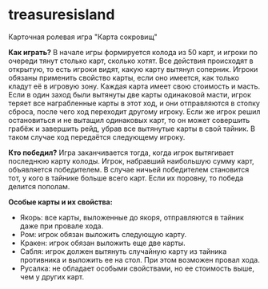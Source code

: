 # treasuresisland
Карточная ролевая игра "Карта сокровищ"

**Как играть?**
В начале игры формируется колода из 50 карт, и игроки по очереди тянут столько карт, сколько хотят. Все действия происходят в открытую, то есть игроки видят, какую карту вытянул соперник. Игроки обязаны применить свойство карты, если оно имеется, как только кладут её в игровую зону. Каждая карта имеет свою стоимость и масть. Если в один заход были вытянуты две карты одинаковой масти, игрок теряет все награбленные карты в этот ход, и они отправляются в стопку сброса, после чего ход переходит другому игроку. Если же игрок решил  остановиться и не вытащил одинаковых карт, то он может совершить грабёж и завершить рейд, убрав все вытянутые карты в свой тайник. В таком случае ход передаётся следующему игроку.

**Кто победил?**
Игра заканчивается тогда, когда игрок вытягивает последнюю карту колоды. Игрок, набравший наибольшую сумму карт, объявляется победителем. В случае ничьей победителем становится тот, у кого в тайнике больше всего карт. Если их поровну, то победа делится пополам. 

**Особые карты и их свойства:**
-	Якорь: все карты, выложенные до якоря, отправляются в тайник даже при провале хода.
-	Ром: игрок обязан выложить следующую карту.
-	Кракен: игрок обязан выложить еще две карты.
-	Сабля: игрок должен вытянуть случайную карту из тайника противника и выложить ее на стол. При этом возможен провал хода.
-	Русалка: не обладает особыми свойствами, но ее стоимость выше, чем у других карт.
